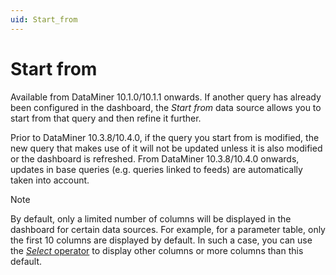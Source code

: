 ```yaml
---
uid: Start_from
---
```


# Start from

Available from DataMiner 10.1.0/10.1.1 onwards. If another query has already been configured in the dashboard, the *Start from* data source allows you to start from that query and then refine it further.

Prior to DataMiner 10.3.8/10.4.0, if the query you start from is modified, the new query that makes use of it will not be updated unless it is also modified or the dashboard is refreshed. From DataMiner 10.3.8/10.4.0 onwards, updates in base queries (e.g. queries linked to feeds) are automatically taken into account.<!-- RN 36690 -->

> [!NOTE]
> By default, only a limited number of columns will be displayed in the dashboard for certain data sources. For example, for a parameter table, only the first 10 columns are displayed by default. In such a case, you can use the [*Select* operator](xref:GQI_Select) to display other columns or more columns than this default.
